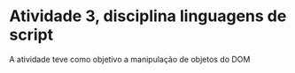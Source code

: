 # Atividade 3, disciplina linguagens de script
A atividade teve como objetivo a manipulação de objetos do DOM
